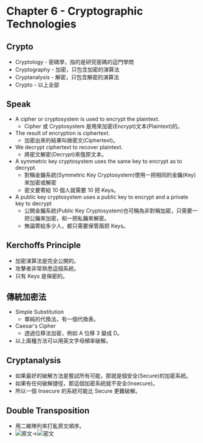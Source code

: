 # Chapter 6 - Cryptographic Technologies

## Crypto
+ Cryptology - 密碼學，指的是研究密碼的這門學問
+ Cryptography - 加密，只包含加密的演算法
+ Cryptanalysis - 解密，只包含解密的演算法
+ Crypto - 以上全部

## Speak
+ A cipher or cryptosystem is used to encrypt the plaintext.
	+ Cipher 或 Cryptosystem 是用來加密(Encrypt)文本(Plaintext)的。
+ The result of encryption is ciphertext.
	+ 加密出來的結果叫做密文(Ciphertext)。
+ We decrypt ciphertext to recover plaintext.
	+ 將密文解密(Decrypt)來復原文本。
+ A symmetric key cryptosystem uses the same key to encrypt as to decrypt.
	+ 對稱金鑰系統(Symmetric Key Cryptosystem)使用一把相同的金鑰(Key)來加密或解密
	+ 密文要寄給 10 個人就需要 10 把 Keys。
+ A public key cryptosystem uses a public key to encrypt and a private key to decrypt
	+ 公開金鑰系統(Public Key Cryptosystem)也可稱為非對稱加密，只需要一把公鑰來加密，和一把私鑰來解密。
	+ 無論寄給多少人，都只需要保管兩把 Keys。

## Kerchoffs Principle
+ 加密演算法是完全公開的。
+ 攻擊者非常熟悉這個系統。
+ 只有 Keys 是保密的。

## 傳統加密法
+ Simple Substitution
	+ 單純的代換法，有一個代換表。
+ Caesar's Cipher
	+ 透過位移法加密，例如 A 位移 3 變成 D。
+ 以上兩種方法可以用英文字母頻率破解。

## Cryptanalysis
+ 如果最好的破解方法是嘗試所有可能，那就是個安全(Secure)的加密系統。
+ 如果有任何破解捷徑，那這個加密系統就不安全(Insecure)。
+ 所以一個 Insecure 的系統可能比 Secure 更難破解。

## Double Transposition
+ 用二維陣列來打亂原文順序。
+ ![原文](https://i.imgur.com/LuXi6Ju.png)→![密文](https://i.imgur.com/F3FqErn.png)
